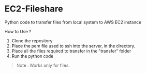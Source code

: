 # EC2-Fileshare

Python code to transfer files from local system to AWS EC2 instance

How to Use ?

1) Clone the repository
2) Place the pem file used to ssh into the server, in the directory.
3) Place all the files required to transfer in the "transfer" folder
4) Run the python code

> Note : Works only for files.
